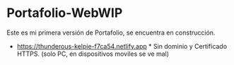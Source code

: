 # Portafolio-WebWIP
Este es mi primera versión de Portafolio, se encuentra en construcción.

* https://thunderous-kelpie-f7ca54.netlify.app * Sin dominio y Certificado HTTPS. (solo PC, en dispositivos moviles se ve mal)
